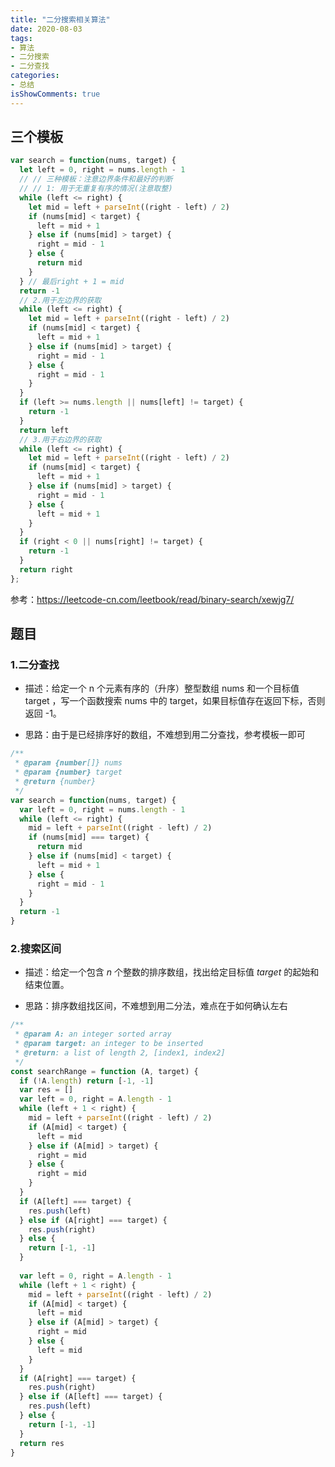 ```yaml
---
title: "二分搜索相关算法"
date: 2020-08-03
tags:
- 算法
- 二分搜索
- 二分查找
categories:
- 总结
isShowComments: true
---
```


## 三个模板

```javascript
var search = function(nums, target) {
  let left = 0, right = nums.length - 1
  // // 三种模板：注意边界条件和最好的判断
  // // 1: 用于无重复有序的情况(注意取整)
  while (left <= right) {
    let mid = left + parseInt((right - left) / 2)  
    if (nums[mid] < target) {
      left = mid + 1
    } else if (nums[mid] > target) {
      right = mid - 1
    } else {
      return mid
    }
  } // 最后right + 1 = mid
  return -1
  // 2.用于左边界的获取
  while (left <= right) {
    let mid = left + parseInt((right - left) / 2)
    if (nums[mid] < target) {
      left = mid + 1
    } else if (nums[mid] > target) {
      right = mid - 1
    } else {
      right = mid - 1
    }
  }
  if (left >= nums.length || nums[left] != target) {
    return -1
  }
  return left
  // 3.用于右边界的获取
  while (left <= right) {
    let mid = left + parseInt((right - left) / 2)
    if (nums[mid] < target) {
      left = mid + 1
    } else if (nums[mid] > target) {
      right = mid - 1
    } else {
      left = mid + 1
    }
  }
  if (right < 0 || nums[right] != target) {
    return -1 
  }
  return right
};
```

参考：https://leetcode-cn.com/leetbook/read/binary-search/xewjg7/



## 题目

### 1.二分查找

[二分查找]: https://leetcode-cn.com/problems/binary-search/

- 描述：给定一个 n 个元素有序的（升序）整型数组 nums 和一个目标值 target  ，写一个函数搜索 nums 中的 target，如果目标值存在返回下标，否则返回 -1。

- 思路：由于是已经排序好的数组，不难想到用二分查找，参考模板一即可

```javascript
/**
 * @param {number[]} nums
 * @param {number} target
 * @return {number}
 */
var search = function(nums, target) {
  var left = 0, right = nums.length - 1
  while (left <= right) {
    mid = left + parseInt((right - left) / 2)
    if (nums[mid] === target) {
      return mid
    } else if (nums[mid] < target) {
      left = mid + 1
    } else {
      right = mid - 1
    }
  } 
  return -1
}
```

### 2.搜索区间

[搜索区间]: https://www.lintcode.com/problem/search-for-a-range/description

- 描述：给定一个包含 *n* 个整数的排序数组，找出给定目标值 *target* 的起始和结束位置。

- 思路：排序数组找区间，不难想到用二分法，难点在于如何确认左右

```javascript
/**
 * @param A: an integer sorted array
 * @param target: an integer to be inserted
 * @return: a list of length 2, [index1, index2]
 */
const searchRange = function (A, target) {
  if (!A.length) return [-1, -1]
  var res = [] 
  var left = 0, right = A.length - 1
  while (left + 1 < right) {
    mid = left + parseInt((right - left) / 2)
    if (A[mid] < target) {
      left = mid
    } else if (A[mid] > target) {
      right = mid
    } else {
      right = mid
    }
  }
  if (A[left] === target) {
    res.push(left)
  } else if (A[right] === target) {
    res.push(right)
  } else {
    return [-1, -1]
  }
  
  var left = 0, right = A.length - 1
  while (left + 1 < right) {
    mid = left + parseInt((right - left) / 2)
    if (A[mid] < target) {
      left = mid
    } else if (A[mid] > target) {
      right = mid
    } else {
      left = mid
    }
  } 
  if (A[right] === target) {
    res.push(right)
  } else if (A[left] === target) {
    res.push(left)
  } else {
    return [-1, -1]
  }
  return res
}
```

